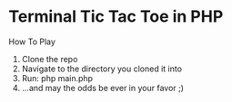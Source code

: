 # Terminal Tic Tac Toe in PHP

How To Play

1. Clone the repo
2. Navigate to the directory you cloned it into
3. Run: php main.php
4. ...and may the odds be ever in your favor ;)
